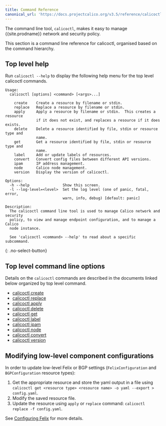 ```yaml
---
title: Command Reference
canonical_url: 'https://docs.projectcalico.org/v3.5/reference/calicoctl/commands/'
---
```


The command line tool, `calicoctl`, makes it easy to manage {{site.prodname}} network
and security policy.

This section is a command line reference for calicoctl, organised based on
the command hierarchy.

## Top level help

Run `calicoctl --help` to display the following help menu for the top level
calicoctl commands.

```
Usage:
  calicoctl [options] <command> [<args>...]

    create    Create a resource by filename or stdin.
    replace   Replace a resource by filename or stdin.
    apply     Apply a resource by filename or stdin.  This creates a resource
              if it does not exist, and replaces a resource if it does exists.
    delete    Delete a resource identified by file, stdin or resource type and
              name.
    get       Get a resource identified by file, stdin or resource type and
              name.
    label     Add or update labels of resources.
    convert   Convert config files between different API versions.
    ipam      IP address management.
    node      Calico node management.
    version   Display the version of calicoctl.

Options:
  -h --help               Show this screen.
  -l --log-level=<level>  Set the log level (one of panic, fatal, error,
                          warn, info, debug) [default: panic]

Description:
  The calicoctl command line tool is used to manage Calico network and security
  policy, to view and manage endpoint configuration, and to manage a Calico
  node instance.

  See 'calicoctl <command> --help' to read about a specific subcommand.
```
{: .no-select-button}

## Top level command line options

Details on the `calicoctl` commands are described in the documents linked below
organized by top level command.

-  [calicoctl create]({{site.baseurl}}/{{page.version}}/reference/calicoctl/commands/create)
-  [calicoctl replace]({{site.baseurl}}/{{page.version}}/reference/calicoctl/commands/replace)
-  [calicoctl apply]({{site.baseurl}}/{{page.version}}/reference/calicoctl/commands/apply)
-  [calicoctl delete]({{site.baseurl}}/{{page.version}}/reference/calicoctl/commands/delete)
-  [calicoctl get]({{site.baseurl}}/{{page.version}}/reference/calicoctl/commands/get)
-  [calicoctl label]({{site.baseurl}}/{{page.version}}/reference/calicoctl/commands/label)
-  [calicoctl ipam]({{site.baseurl}}/{{page.version}}/reference/calicoctl/commands/ipam)
-  [calicoctl node]({{site.baseurl}}/{{page.version}}/reference/calicoctl/commands/node)
-  [calicoctl convert]({{site.baseurl}}/{{page.version}}/reference/calicoctl/commands/convert)
-  [calicoctl version]({{site.baseurl}}/{{page.version}}/reference/calicoctl/commands/version)

## Modifying low-level component configurations

In order to update low-level Felix or BGP settings (`FelixConfiguration` and `BGPConfiguration` resource types):
1. Get the appropriate resource and store the yaml output in a file using `calicoctl get <resource type> <resource name> -o yaml --export > config.yaml`.
1. Modify the saved resource file.
1. Update the resource using `apply` or `replace` command: `calicoctl replace -f config.yaml`.

See [Configuring Felix]({{site.baseurl}}/{{page.version}}/reference/felix/configuration) for more details.

